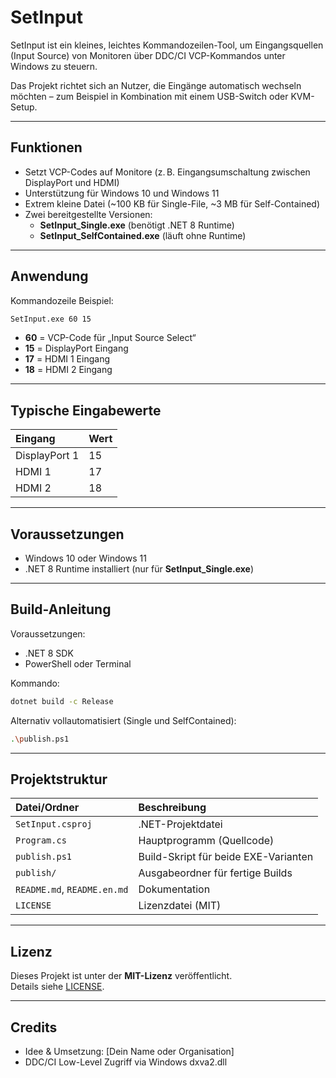 # SetInput

SetInput ist ein kleines, leichtes Kommandozeilen-Tool, um Eingangsquellen (Input Source) von Monitoren über DDC/CI VCP-Kommandos unter Windows zu steuern.

Das Projekt richtet sich an Nutzer, die Eingänge automatisch wechseln möchten – zum Beispiel in Kombination mit einem USB-Switch oder KVM-Setup.

---

## Funktionen

- Setzt VCP-Codes auf Monitore (z. B. Eingangsumschaltung zwischen DisplayPort und HDMI)
- Unterstützung für Windows 10 und Windows 11
- Extrem kleine Datei (~100 KB für Single-File, ~3 MB für Self-Contained)
- Zwei bereitgestellte Versionen:  
  - **SetInput_Single.exe** (benötigt .NET 8 Runtime)  
  - **SetInput_SelfContained.exe** (läuft ohne Runtime)

---

## Anwendung

Kommandozeile Beispiel:

```bash
SetInput.exe 60 15
```

- **60** = VCP-Code für „Input Source Select“
- **15** = DisplayPort Eingang
- **17** = HDMI 1 Eingang
- **18** = HDMI 2 Eingang

---

## Typische Eingabewerte

| Eingang | Wert |
|:--|:--|
| DisplayPort 1 | 15 |
| HDMI 1 | 17 |
| HDMI 2 | 18 |

---

## Voraussetzungen

- Windows 10 oder Windows 11
- .NET 8 Runtime installiert (nur für **SetInput_Single.exe**)

---

## Build-Anleitung

Voraussetzungen:

- .NET 8 SDK
- PowerShell oder Terminal

Kommando:

```bash
dotnet build -c Release
```

Alternativ vollautomatisiert (Single und SelfContained):

```bash
.\publish.ps1
```

---

## Projektstruktur

| Datei/Ordner | Beschreibung |
|:--|:--|
| `SetInput.csproj` | .NET-Projektdatei |
| `Program.cs` | Hauptprogramm (Quellcode) |
| `publish.ps1` | Build-Skript für beide EXE-Varianten |
| `publish/` | Ausgabeordner für fertige Builds |
| `README.md`, `README.en.md` | Dokumentation |
| `LICENSE` | Lizenzdatei (MIT)

---

## Lizenz

Dieses Projekt ist unter der **MIT-Lizenz** veröffentlicht.  
Details siehe [LICENSE](LICENSE).

---

## Credits

- Idee & Umsetzung: [Dein Name oder Organisation]
- DDC/CI Low-Level Zugriff via Windows dxva2.dll

